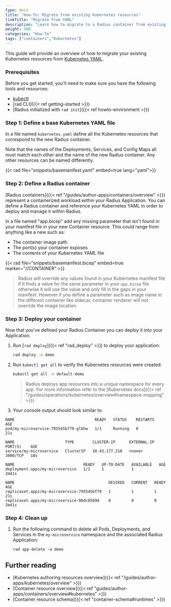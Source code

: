 ```yaml
---
type: docs
title: "How-To: Migrate from existing Kubernetes resources"
linkTitle: "Migrate from YAML"
description: "Learn how to migrate to a Radius container from existing Kubernetes YAML"
weight: 500
categories: "How-To"
tags: ["containers","Kubernetes"]
---
```


This guide will provide an overview of how to migrate your existing Kubernetes resources from [Kubernetes YAML](https://kubernetes.io/docs/concepts/workloads/controllers/deployment/#writing-a-deployment-spec).

### Prerequisites

Before you get started, you'll need to make sure you have the following tools and resources:

- [kubectl](https://kubernetes.io/docs/tasks/tools/install-kubectl/)
- [rad CLI]({{< ref getting-started >}})
- [Radius initialized with `rad init`]({{< ref howto-environment >}})

### Step 1: Define a base Kubernetes YAML file

In a file named `kubernetes.yaml` define all the Kubernetes resources that correspond to the new Radius container.

Note that the names of the Deployments, Services, and Config Maps all must match each other and the name of the new Radius container. Any other resources can be named differently.

{{< rad file="snippets/basemanifest.yaml" embed=true lang="yaml">}}

### Step 2: Define a Radius container

[Radius containers]({{< ref "/guides/author-apps/containers/overview" >}}) represent a containerized workload within your Radius Application. You can define a Radius container and reference your Kubernetes YAML in order to deploy and manage it within Radius.

In a file named "app.bicep" add any missing parameter that isn't found in your manifest file in your new Container resource. This could range from anything like a new such as:

- The container image path
- The port(s) your container exposes
- The contents of your Kubernetes YAML file


{{< rad file="snippets/basemanifest.bicep" embed=true marker="//CONTAINER" >}}

> Radius will override any values found in your Kubernetes manifest file if it finds a value for the same parameter in your `app.bicep` file otherwise it will use the value and only fill in the gaps in your manifest. However if you define a parameter such as  image name in the different container like sidecar, container renderer will not override the image location.

### Step 3: Deploy your container

Now that you've defined your Radius Container you can deploy it into your Application.

1. Run [`rad deploy`]({{< ref "rad_deploy" >}}) to deploy your application:

    ```bash
    rad deploy -a demo
    ```

2. Run `kubectl get all` to verify the Kubernetes resources were created:

    ```bash
    kubectl get all -n default-demo
    ```
   
   > Radius deploys app resources into a unique namespace for every app. For more information refer to the [Kubernetes docs]({{< ref "/guides/operations/kubernetes/overview#namespace-mapping" >}}).
3. Your console output should look similar to:
```
NAME                                   READY   STATUS    RESTARTS   AGE
pod/my-microservice-795545bf79-glbhw   1/1     Running   0          21s

NAME                      TYPE        CLUSTER-IP      EXTERNAL-IP   PORT(S)    AGE
service/my-microservice   ClusterIP   10.43.177.210   <none>        3000/TCP   18s

NAME                              READY   UP-TO-DATE   AVAILABLE   AGE
deployment.apps/my-microservice   1/1     1            1           2m41s

NAME                                         DESIRED   CURRENT   READY   AGE
replicaset.apps/my-microservice-795545bf79   1         1         1       21s
replicaset.apps/my-microservice-96dc8569d    0         0         0       2m41s
```
### Step 4: Clean up

1. Run the following command to delete all Pods, Deployments, and Services in the `my-microservice` namespace and the associated Radius Application:

    ```
    rad app delete -a demo
    ```

## Further reading

- [Kubernetes authoring resources overview]({{< ref "/guides/author-apps/kubernetes/overview" >}})
- [Container resource overview]({{< ref "guides/author-apps/containers/overview#kubernetes" >}})
- [Container resource schema]({{< ref "container-schema#runtimes" >}})